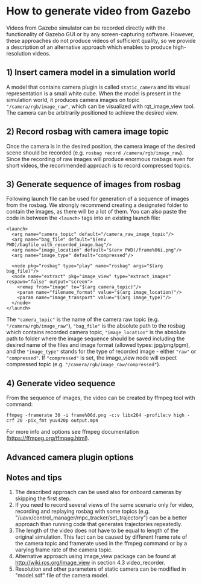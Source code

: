 # How to generate video from Gazebo

Videos from Gazebo simulator can be recorded directly with the functionality of Gazebo GUI or by any screen-capturing software. However, these approaches do not produce videos of sufficient quality, so we provide a description of an alternative approach which enables to produce high-resolution videos. 

## 1) Insert camera model in a simulation world 
A model that contains camera plugin is called `static_camera` and its visual representation is a small white cube. When the model is present in the simulation world, it produces camera images on topic `"/camera/rgb/image_raw"`, which can be visualized with rqt_image_view tool. The camera can be arbitrarily positioned to achieve the desired view. 

## 2) Record rosbag with camera image topic 
Once the camera is in the desired position, the camera image of the desired scene should be recorded (e.g. `rosbag record /camera/rgb/image_raw`). Since the recording of raw images will produce enormous rosbags even for short videos, the recommended approach is to record compressed topics.
 
## 3) Generate sequence of images from rosbag 
Following launch file can be used for generation of a sequence of images from the rosbag. We strongly recommend creating a designated folder to contain the images, as there will be a lot of them. You can also paste the code in between the `<launch>` tags into an existing launch file:

```
<launch>
  <arg name="camera_topic" default="/camera_raw_image_topic"/>
  <arg name="bag_file" default="$(env PWD)/bagfile_with_recorded_image.bag"/>
  <arg name="image_location" default="$(env PWD)/frame%06i.png"/>
  <arg name="image_type" default="compressed"/>

  <node pkg="rosbag" type="play" name="rosbag" args="$(arg bag_file)"/>
  <node name="extract" pkg="image_view" type="extract_images" respawn="false" output="screen">
    <remap from="image" to="$(arg camera_topic)"/>
    <param name="filename_format" value="$(arg image_location)"/>
    <param name="image_transport" value="$(arg image_type)"/>
  </node>
</launch>
```

The `"camera_topic"` is the name of the camera raw topic (e.g. `"/camera/rgb/image_raw"`), `"bag_file"` is the absolute path to the rosbag which contains recorded camera topic, `"image_location"` is the absolute path to folder where the image sequence should be saved including the desired name of the files and image format (allowed types: jpg/png/pgm), and the `"image_type"` stands for the type of recorded image - either `"raw"` or `"compressed"`. If `"compressed"` is set, the image_view node will expect compressed topic (e.g. `"/camera/rgb/image_raw/compressed"`).   

## 4) Generate video sequence 
From the sequence of images, the video can be created by ffmpeg tool with command: 

`
ffmpeg -framerate 30 -i frame%06d.png -c:v libx264 -profile:v high -crf 20 -pix_fmt yuv420p output.mp4
`

For more info and options see ffmpeg documentation (https://ffmpeg.org/ffmpeg.html).

## Advanced camera plugin options

## Notes and tips
1) The described approach can be used also for onboard cameras by skipping the first step.
2) If you need to record several views of the same scenario only for video, recording and replaying rosbag with some topics (e.g. "/uavx/control_manager/mpc_tracker/set_trajectory") can be a better approach than running code that generates trajectories repeatedly.
3) The length of the video does not have to be equal to length of the original simulation. This fact can be caused by different frame rate of the camera topic and framerate used in the ffmpeg command or by a varying frame rate of the camera topic. 
4) Alternative approach using image_view package can be found at http://wiki.ros.org/image_view in section 4.3 video_recorder.
5) Resolution and other parameters of static camera can be modified in "model.sdf" file of the camera model.   
